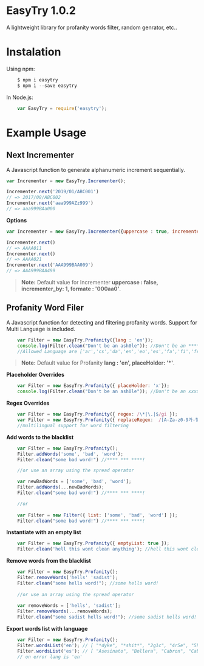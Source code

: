 # EasyTry 1.0.2

A lightweight   library for profanity words filter, random genrator, etc..
  
# Instalation 

Using npm:   
```js   
    $ npm i easytry
    $ npm i --save easytry 
```

In Node.js: 
```js   
    var EasyTry = require('easytry');
```

# Example Usage   

## Next Incrementer
A Javascript function to generate alphanumeric increment sequentially.

```js   
var Incrementer = new EasyTry.Incrementer();

Incrementer.next('2019/01/ABC001')
// => 2017/08/ABC002
Incrementer.next('aaa999AZz999')
// => aaa999BAa000
```

**Options**

```js   
var Incrementer = new EasyTry.Incrementer({uppercase : true, incrementer_by: 10, formate : 'aaAA001'});

Incrementer.next()
// => AAAA011
Incrementer.next()
// => AAAA021
Incrementer.next('AAA999BAA009')
// => AAA999BAA499
```
> **Note:** Default value for Incrementer  **uppercase : false, incrementer_by: 1, formate : '000aa0'**.


## Profanity Word Filer
 A Javascript function for detecting and filtering profanity words. Support for Multi Language is included.

```js   
    var Filter = new EasyTry.Profanity({lang : 'en'});
    console.log(Filter.clean("Don't be an ash0le")); //Don't be an ******
    //Allowed Language are ['ar','cs','da','en','eo','es','fa','fi','fr','hi','hu','it','ja','ko','nl','no','pl','pt','ru','sv','th','tlh','zh']
```
> **Note:** Default value for Profanity  **lang : 'en', placeHolder: '*'**.

**Placeholder Overrides**
```js   
    var Filter = new EasyTry.Profanity({ placeHolder: 'x'});
    console.log(Filter.clean("Don't be an ash0le")); //Don't be an xxxxxx
```

**Regex Overrides**
```js
    var Filter = new EasyTry.Profanity({ regex: /\*|\.|$/gi });
    var Filter = new EasyTry.Profanity({ replaceRegex:  /[A-Za-z0-9가-힣_]/g }); 
    //multilingual support for word filtering
```

**Add words to the blacklist**
```js
    var Filter = new EasyTry.Profanity(); 
    Filter.addWords('some', 'bad', 'word');
    Filter.clean("some bad word!") //**** *** ****!

    //or use an array using the spread operator

    var newBadWords = ['some', 'bad', 'word'];
    Filter.addWords(...newBadWords);
    Filter.clean("some bad word!") //**** *** ****!

    //or
    
    var Filter = new Filter({ list: ['some', 'bad', 'word'] }); 
    Filter.clean("some bad word!") //**** *** ****!
```

**Instantiate with an empty list**
```js
    var Filter = new EasyTry.Profanity({ emptyList: true }); 
    Filter.clean('hell this wont clean anything'); //hell this wont clean anything
```

**Remove words from the blacklist**
```js
    var Filter = new EasyTry.Profanity();    
    Filter.removeWords('hells' 'sadist');
    Filter.clean("some hells word!"); //some hells word!
    
    //or use an array using the spread operator
    
    var removeWords = ['hells', 'sadist'];
    Filter.removeWords(...removeWords);
    Filter.clean("some sadist hells word!"); //some sadist hells word!
```

**Export words list with language**
```js
    var Filter = new EasyTry.Profanity();    
    Filter.wordsList('en'); // [ "*dyke", "*shit*", "2g1c", "4r5e", "5h1t", "5hit"...]
    Filter.wordsList('es'); // [ "Asesinato", "Bollera", "Cabron", "Cabrón", "Caca", "Chupada",..]
    // on error lang is 'en'
```

